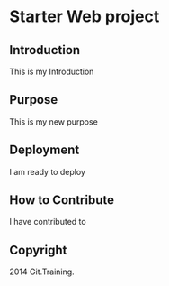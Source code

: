 # Starter Web project

## Introduction

This is my Introduction

## Purpose

This is my new purpose


## Deployment

I am ready to deploy

## How to Contribute

I have contributed to 

## Copyright

2014 Git.Training.